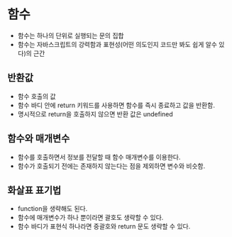 # 함수

* 함수는 하나의 단위로 실행되는 문의 집합
* 함수는 자바스크립트의 강력함과 표현성(어떤 의도인지 코드만 봐도 쉽게 알수 있다)의 근간

## 반환값

* 함수 호출의 값
* 함수 바디 안에 return 키워드를 사용하면 함수를 즉시 종료하고 값을 반환함. 
* 명시적으로 return을 호출하지 않으면 반환 값은 undefined

## 함수와 매개변수

* 함수를 호출하면서 정보를 전달할 때 함수 매개변수를 이용한다.
* 함수가 호출되기 전에는 존재하지 않는다는 점을 제외하면 변수와 비슷함.

## 화살표 표기법

* function을 생략해도 된다.
* 함수에 매개변수가 하나 뿐이라면 괄호도 생략할 수 있다.
* 함수 바디가 표현식 하나라면 중괄호와 return 문도 생략할 수 있다.

